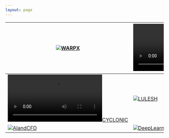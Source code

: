 ```yaml
---
layout: page
---
```

| [![WARPX](/assets/images/usecase/gallery/warpX2.gif)](/usecase/warpx) | [![MPASO](/assets/images/usecase/gallery/arctic-viewer-MPAS.mp4)](/usecase/mpaso) | [![LANL](/assets/images/usecase/gallery/rotatingwithplane.mp4)](/usecase/berkley) |
| ---| --- | --- |
|[![CYCLONIC](/assets/images/usecase/gallery/cyclone1.mp4)](/usecase/cyclonic) | [![LULESH](/assets/images/usecase/gallery/Lulesh.png)](/usecase/lulesh) | [![TURBULENCE](/assets/images/usecase/gallery/supersonic.png)](/usecase/turbulence) |
|[![AIandCFD](/assets/images/usecase/gallery/unlocking-ai-potential-in-computational-science-2.jpg)](/usecase/ai_and_cfd) | [![DeepLearning](/assets/images/usecase/gallery/aiflow.png)](/usecase/deep_learning) ||

